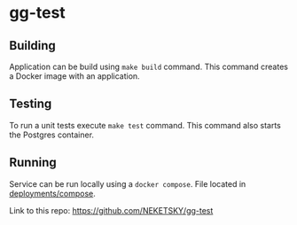 # gg-test

## Building
Application can be build using `make build` command. This command creates a Docker image with an application.

## Testing
To run a unit tests execute `make test` command. This command also starts the Postgres container.

## Running
Service can be run locally using a `docker compose`. File located in [deployments/compose](https://github.com/NEKETSKY/gg-test/blob/main/deployments/compose/docker-compose.yml).

Link to this repo: https://github.com/NEKETSKY/gg-test
